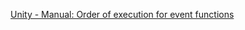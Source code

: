 [Unity - Manual: Order of execution for event functions](https://docs.unity3d.com/6000.0/Documentation/Manual/execution-order.html)